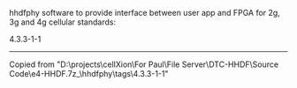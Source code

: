 hhdfphy software to provide interface between user app and FPGA for 2g, 3g and 4g cellular standards:

4.3.3-1-1
********
Copied from "D:\projects\cellXion\For Paul\File Server\DTC-HHDF\Source Code\e4-HHDF.7z_\hhdfphy\tags\4.3.3-1-1"

